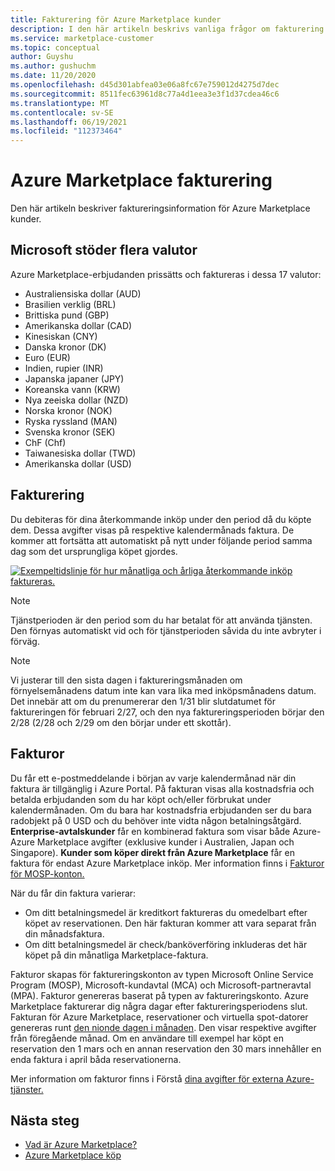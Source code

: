 ```yaml
---
title: Fakturering för Azure Marketplace kunder
description: I den här artikeln beskrivs vanliga frågor om fakturering för Azure Marketplace kunder.
ms.service: marketplace-customer
ms.topic: conceptual
author: Guyshu
ms.author: gushuchm
ms.date: 11/20/2020
ms.openlocfilehash: d45d301abfea03e06a8fc67e759012d4275d7dec
ms.sourcegitcommit: 8511fec63961d8c77a4d1eea3e3f1d37cdea46c6
ms.translationtype: MT
ms.contentlocale: sv-SE
ms.lasthandoff: 06/19/2021
ms.locfileid: "112373464"
---
```

# <a name="azure-marketplace-billing-and-invoicing"></a>Azure Marketplace fakturering

Den här artikeln beskriver faktureringsinformation för Azure Marketplace kunder.

## <a name="microsoft-supports-multiple-currencies"></a>Microsoft stöder flera valutor

Azure Marketplace-erbjudanden prissätts och faktureras i dessa 17 valutor:

- Australiensiska dollar (AUD)
- Brasilien verklig (BRL)
- Brittiska pund (GBP)
- Amerikanska dollar (CAD)
- Kinesiskan (CNY)
- Danska kronor (DK)
- Euro (EUR)
- Indien, rupier (INR)
- Japanska japaner (JPY)
- Koreanska vann (KRW)
- Nya zeeiska dollar (NZD)
- Norska kronor (NOK)
- Ryska ryssland (MAN)
- Svenska kronor (SEK)
- ChF (Chf)
- Taiwanesiska dollar (TWD)
- Amerikanska dollar (USD)

## <a name="billing"></a>Fakturering

Du debiteras för dina återkommande inköp under den period då du köpte dem. Dessa avgifter visas på respektive kalendermånads faktura. De kommer att fortsätta att automatiskt på nytt under följande period samma dag som det ursprungliga köpet gjordes.

[![Exempeltidslinje för hur månatliga och årliga återkommande inköp faktureras.](media/billing/billing-charges-recurring.png)](media/billing/billing-charges-recurring.png#lightbox)

>[!NOTE]
> Tjänstperioden är den period som du har betalat för att använda tjänsten. Den förnyas automatiskt vid och för tjänstperioden såvida du inte avbryter i förväg.

> [!NOTE]
> Vi justerar till den sista dagen i faktureringsmånaden om förnyelsemånadens datum inte kan vara lika med inköpsmånadens datum. Det innebär att om du prenumererar den 1/31 blir slutdatumet för faktureringen för februari 2/27, och den nya faktureringsperioden börjar den 2/28 (2/28 och 2/29 om den börjar under ett skottår).

## <a name="invoices"></a>Fakturor

Du får ett e-postmeddelande i början av varje kalendermånad när din faktura är tillgänglig i Azure Portal. På fakturan visas alla kostnadsfria och betalda erbjudanden som du har köpt och/eller förbrukat under kalendermånaden. Om du bara har kostnadsfria erbjudanden ser du bara radobjekt på 0 USD och du behöver inte vidta någon betalningsåtgärd. **Enterprise-avtalskunder** får en kombinerad faktura som visar både Azure- Azure Marketplace avgifter (exklusive kunder i Australien, Japan och Singapore). **Kunder som köper direkt från Azure Marketplace** får en faktura för endast Azure Marketplace inköp. Mer information finns i [Fakturor för MOSP-konton.](/azure/cost-management-billing/understand/download-azure-invoice#invoices-for-mosp-billing-accounts)

När du får din faktura varierar:

- Om ditt betalningsmedel är kreditkort faktureras du omedelbart efter köpet av reservationen. Den här fakturan kommer att vara separat från din månadsfaktura.
- Om ditt betalningsmedel är check/banköverföring inkluderas det här köpet på din månatliga Marketplace-faktura.

Fakturor skapas för faktureringskonton av typen Microsoft Online Service Program (MOSP), Microsoft-kundavtal (MCA) och Microsoft-partneravtal (MPA). Fakturor genereras baserat på typen av faktureringskonto. Azure Marketplace fakturerar dig några dagar efter faktureringsperiodens slut. Fakturan för Azure Marketplace, reservationer och virtuella spot-datorer genereras runt [den nionde dagen i månaden](/azure/cost-management-billing/understand/download-azure-invoice#invoices-for-mosp-billing-accounts). Den visar respektive avgifter från föregående månad. Om en användare till exempel har köpt en reservation den 1 mars och en annan reservation den 30 mars innehåller en enda faktura i april båda reservationerna.

Mer information om fakturor finns i Förstå [dina avgifter för externa Azure-tjänster.](/azure/cost-management-billing/understand/understand-azure-marketplace-charges)

## <a name="next-steps"></a>Nästa steg

- [Vad är Azure Marketplace?](azure-marketplace-overview.md)
- [Azure Marketplace köp](azure-purchasing-invoicing.md)
